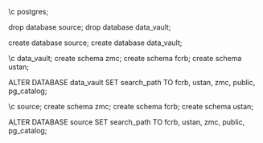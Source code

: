 \c postgres;

drop database source;
drop database data_vault;

create database source;
create database data_vault;

\c data_vault;
create schema zmc;
create schema fcrb;
create schema ustan;

ALTER DATABASE data_vault SET search_path TO fcrb, ustan, zmc, public, pg_catalog;

\c source;
create schema zmc;
create schema fcrb;
create schema ustan;

ALTER DATABASE source SET search_path TO fcrb, ustan, zmc, public, pg_catalog;


